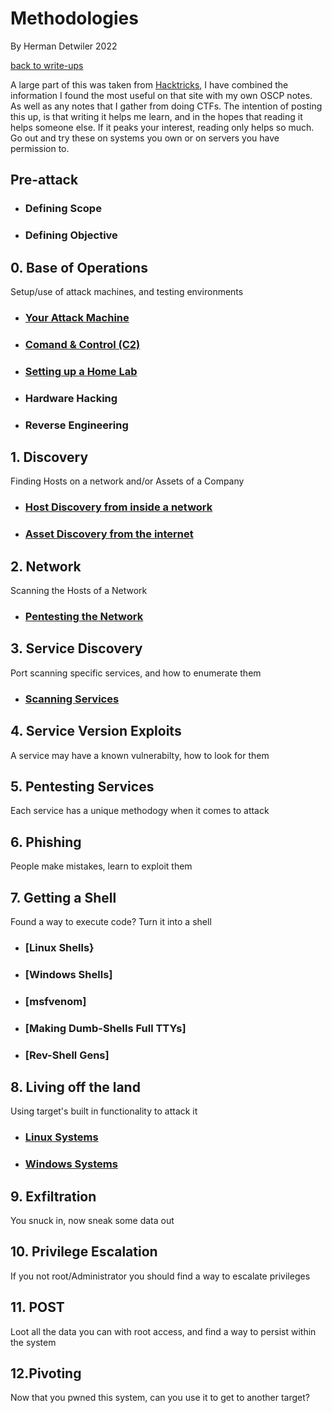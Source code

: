 # Methodologies

By Herman Detwiler 2022

[back to write-ups](/README.md#write-ups--by-herman-detwiler)


A large part of this was taken from [Hacktricks](https://book.hacktricks.xyz/welcome/readme), I have combined the information I found the most useful on that site with my own OSCP notes. As well as any notes that I gather from doing CTFs. The intention of posting this up, is that writing it helps me learn, and in the hopes that reading it helps someone else. If it peaks your interest, reading only helps so much. Go out and try these on systems you own or on servers you have permission to.

## Pre-attack

+ ### Defining Scope

+ ### Defining Objective

## 0. Base of Operations 
Setup/use of attack machines, and testing environments
	
+ ### [Your Attack Machine](/Methodology/Attack_Machine.md#your-hacking-computer)

+ ### [Comand & Control (C2)](/Methodology/C2.md#command-and-control)

+ ### [Setting up a Home Lab](/Methodology/Home_Lab.md#building-a-hacking-lab-at-home-in-order-to-sharpen-your-skills)

+ ### Hardware Hacking

+ ### Reverse Engineering

## 1. Discovery
Finding Hosts on a network and/or Assets of a Company
	
+ ### [Host Discovery from inside a network](/Methodology/Network/README.md#network-hacking)

+ ### [Asset Discovery from the internet](/Methodology/External/README.md#external-recon)

## 2. Network
Scanning the Hosts of a Network

+ ### [Pentesting the Network](/Methodology/Network/Scanning_Hosts.md#scanning-discovered-hosts-on-a-network)

## 3. Service Discovery
Port scanning specific services, and how to enumerate them

+ ### [Scanning Services](/Methodology/Network/Services.md#service-scanning)


## 4. Service Version Exploits
A service may have a known vulnerabilty, how to look for them

## 5. Pentesting Services
Each service has a unique methodogy when it comes to attack

## 6. Phishing
People make mistakes, learn to exploit them

## 7. Getting a Shell
Found a way to execute code? Turn it into a shell

+ ### [Linux Shells}
+ ### [Windows Shells]
+ ### [msfvenom]
+ ### [Making Dumb-Shells Full TTYs]
+ ### [Rev-Shell Gens]

## 8. Living off the land
Using target's built in functionality to attack it

+ ### [Linux Systems](/Methodology/Attack_Machine.md#linux)
+ ### [Windows Systems](/Methodology/Attack_Machine.md#windows)

## 9. Exfiltration
You snuck in, now sneak some data out

## 10. Privilege Escalation
If you not root/Administrator you should find a way to escalate privileges

## 11. POST
Loot all the data you can with root access, and find a way to persist within the system

## 12.Pivoting
Now that you pwned this system, can you use it to get to another target?
